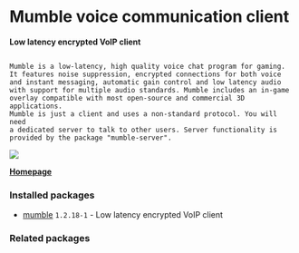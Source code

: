 # Mumble voice communication client

__Low latency encrypted VoIP client__

```

Mumble is a low-latency, high quality voice chat program for gaming.
It features noise suppression, encrypted connections for both voice
and instant messaging, automatic gain control and low latency audio
with support for multiple audio standards. Mumble includes an in-game
overlay compatible with most open-source and commercial 3D applications.
Mumble is just a client and uses a non-standard protocol. You will need
a dedicated server to talk to other users. Server functionality is
provided by the package "mumble-server".

```

[![](https://screenshots.debian.net/thumbnail-with-version/mumble/9001)](https://screenshots.debian.net/screenshot-with-version/mumble/9001)



**[Homepage](https://wiki.mumble.info/wiki/Main_Page)**

### Installed packages

* [mumble](https://packages.debian.org/stretch/mumble) `1.2.18-1` - Low latency encrypted VoIP client

### Related packages

